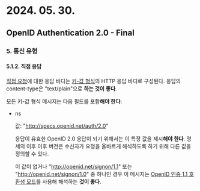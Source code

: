 # 2024. 05. 30.

## OpenID Authentication 2.0 - Final

### 5. 통신 유형

#### 5.1.2. 직접 응답

[직접 요청][oidc-direct-request]에 대한 응답 바디는 [키-값 형식][oidc-kvform]의 HTTP 응답 바디로 구성된다. 응답의 content-type은 "text/plain"으로 **하는 것이 좋다**.

모든 키-값 형식 메시지는 다음 필드를 포함**해야 한다**:

* ns

  값: "http://specs.openid.net/auth/2.0"

  응답이 유효한 OpenID 2.0 응답이 되기 위해서는 이 특정 값을 제시**해야 한다**. 명세의 이후 이후 버전은 수신자가 요청을 올바르게 해석하도록 하기 위해 다른 값을 정의할 수 있다.

  이 값이 없거나 "http://openid.net/signon/1.1" 또는 "http://openid.net/signon/1.0" 중 하나인 경우 이 메시지는 [OpenID 인증 1.1 호환성 모드][oiidc-11-compat-mode]를 사용해 해석하는 **것이 좋다**.



[oidc-direct-request]: https://openid.net/specs/openid-authentication-2_0.html#direct_request
[oidc-kvform]: https://openid.net/specs/openid-authentication-2_0.html#kvform
[oiidc-11-compat-mode]: https://openid.net/specs/openid-authentication-2_0.html#compat_mode